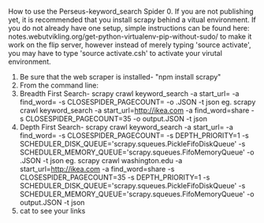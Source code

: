 How to use the Perseus-keyword_search Spider
0.  If you are not publishing yet, it is recommended that you install scrapy behind a vitual environment. If you do not already have one setup, simple instructions can be found here: notes.webutvikling.org/get-python-virtualenv-pip-without-sudo/ to make it work on the flip server, however instead of merely typing 'source activate', you may have to type 'source activate.csh' to activate your virutal environment.
1.  Be sure that the web scraper is installed- "npm install scrapy"
2.  From the command line: 
3.  Breadth First Search-
scrapy crawl keyword_search -a start_url=<url> -a find_word=<target-word> -s CLOSESPIDER_PAGECOUNT=<max pages> -o <filename>.JSON -t json
eg. scrapy crawl keyword_search -a start_url=http://ikea.com -a find_word=share -s CLOSESPIDER_PAGECOUNT=35 -o output.JSON -t json
4.  Depth First Search-
scrapy crawl keyword_search -a start_url=<url> -a find_word=<target-word> -s CLOSESPIDER_PAGECOUNT=<max pages> -s DEPTH_PRIORITY=1 -s SCHEDULER_DISK_QUEUE='scrapy.squeues.PickleFifoDiskQueue' -s SCHEDULER_MEMORY_QUEUE='scrapy.squeues.FifoMemoryQueue' -o <filename>.JSON -t json
eg. scrapy crawl washington.edu -a start_url=http://ikea.com -a find_word=share -s CLOSESPIDER_PAGECOUNT=35 -s DEPTH_PRIORITY=1 -s SCHEDULER_DISK_QUEUE='scrapy.squeues.PickleFifoDiskQueue' -s SCHEDULER_MEMORY_QUEUE='scrapy.squeues.FifoMemoryQueue' -o output.JSON -t json
5.  cat <output file> to see your links		
